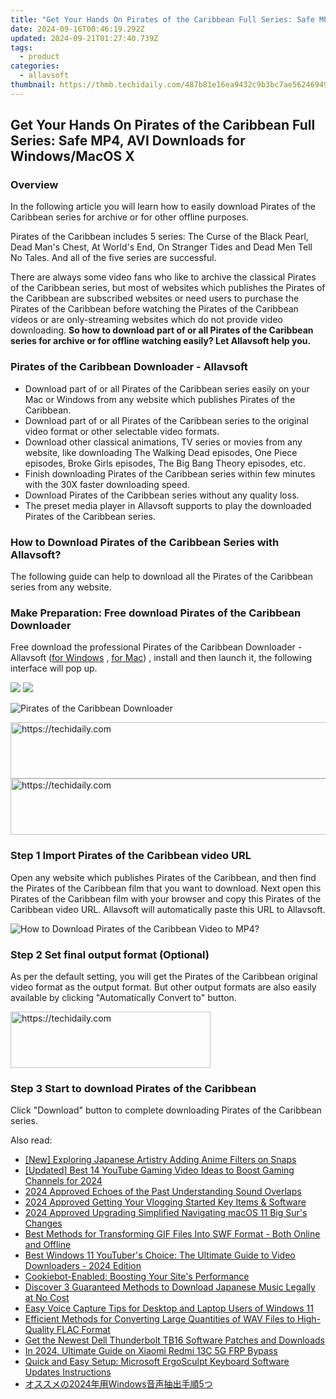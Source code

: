 ```yaml
---
title: "Get Your Hands On Pirates of the Caribbean Full Series: Safe MP4, AVI Downloads for Windows/MacOS X"
date: 2024-09-16T00:46:19.292Z
updated: 2024-09-21T01:27:40.739Z
tags:
  - product
categories:
  - allavsoft
thumbnail: https://thmb.techidaily.com/487b81e16ea9432c9b3bc7ae56246949ca490ff5dbda3843a3191dbeadf76d9d.jpg
---
```


## Get Your Hands On Pirates of the Caribbean Full Series: Safe MP4, AVI Downloads for Windows/MacOS X

### Overview

In the following article you will learn how to easily download Pirates of the Caribbean series for archive or for other offline purposes.

Pirates of the Caribbean includes 5 series: The Curse of the Black Pearl, Dead Man's Chest, At World's End, On Stranger Tides and Dead Men Tell No Tales. And all of the five series are successful.

There are always some video fans who like to archive the classical Pirates of the Caribbean series, but most of websites which publishes the Pirates of the Caribbean are subscribed websites or need users to purchase the Pirates of the Caribbean before watching the Pirates of the Caribbean videos or are only-streaming websites which do not provide video downloading. **So how to download part of or all Pirates of the Caribbean series for archive or for offline watching easily? Let Allavsoft help you.**

### Pirates of the Caribbean Downloader - Allavsoft

* Download part of or all Pirates of the Caribbean series easily on your Mac or Windows from any website which publishes Pirates of the Caribbean.
* Download part of or all Pirates of the Caribbean series to the original video format or other selectable video formats.
* Download other classical animations, TV series or movies from any website, like downloading The Walking Dead episodes, One Piece episodes, Broke Girls episodes, The Big Bang Theory episodes, etc.
* Finish downloading Pirates of the Caribbean series within few minutes with the 30X faster downloading speed.
* Download Pirates of the Caribbean series without any quality loss.
* The preset media player in Allavsoft supports to play the downloaded Pirates of the Caribbean series.

### How to Download Pirates of the Caribbean Series with Allavsoft?

The following guide can help to download all the Pirates of the Caribbean series from any website.

### Make Preparation: Free download Pirates of the Caribbean Downloader

Free download the professional Pirates of the Caribbean Downloader - Allavsoft ([for Windows](https://tools.techidaily.com/allavsoft/products/) , [for Mac](https://tools.techidaily.com/allavsoft/products/)) , install and then launch it, the following interface will pop up.

[![](https://www.allavsoft.com/how-to/../images/how-to/free-download-win.jpg)](https://tools.techidaily.com/allavsoft/products/) [![](https://www.allavsoft.com/how-to/../images/how-to/free-download-mac.jpg)](https://tools.techidaily.com/allavsoft/products/)

![Pirates of the Caribbean Downloader](https://www.allavsoft.com/how-to/../images/allavsoft/screen-shot-600.jpg)

<!-- affiliate ads begin -->
<a href="https://bluettius.sjv.io/c/5597632/2139111/17108" target="_top" id="2139111">
  <img src="//a.impactradius-go.com/display-ad/17108-2139111" border="0" alt="https://techidaily.com" width="728" height="90"/>
</a>
<img height="0" width="0" src="https://bluettius.sjv.io/i/5597632/2139111/17108" style="position:absolute;visibility:hidden;" border="0" />
<!-- affiliate ads end -->

<!-- affiliate ads begin -->
<a href="https://ephamedtechinc.pxf.io/c/5597632/2130528/26400" target="_top" id="2130528">
  <img src="//a.impactradius-go.com/display-ad/26400-2130528" border="0" alt="https://techidaily.com" width="728" height="90"/>
</a>
<img height="0" width="0" src="https://ephamedtechinc.pxf.io/i/5597632/2130528/26400" style="position:absolute;visibility:hidden;" border="0" />
<!-- affiliate ads end -->

### Step 1 Import Pirates of the Caribbean video URL

Open any website which publishes Pirates of the Caribbean, and then find the Pirates of the Caribbean film that you want to download. Next open this Pirates of the Caribbean film with your browser and copy this Pirates of the Caribbean video URL. Allavsoft will automatically paste this URL to Allavsoft.

![How to Download Pirates of the Caribbean Video to MP4?](https://www.allavsoft.com/how-to/../images/how-to/download-rtmp-video/download-rtmp-video.jpg)

### Step 2 Set final output format (Optional)

As per the default setting, you will get the Pirates of the Caribbean original video format as the output format. But other output formats are also easily available by clicking "Automatically Convert to" button.

<!-- affiliate ads begin -->
<a href="https://wigfever.sjv.io/c/5597632/2014850/22899" target="_top" id="2014850">
  <img src="//a.impactradius-go.com/display-ad/22899-2014850" border="0" alt="https://techidaily.com" width="320" height="90"/>
</a>
<img height="0" width="0" src="https://wigfever.sjv.io/i/5597632/2014850/22899" style="position:absolute;visibility:hidden;" border="0" />
<!-- affiliate ads end -->

### Step 3 Start to download Pirates of the Caribbean

Click "Download" button to complete downloading Pirates of the Caribbean series.

<ins class="adsbygoogle"
     style="display:block"
     data-ad-format="autorelaxed"
     data-ad-client="ca-pub-7571918770474297"
     data-ad-slot="1223367746"></ins>

<ins class="adsbygoogle"
     style="display:block"
     data-ad-client="ca-pub-7571918770474297"
     data-ad-slot="8358498916"
     data-ad-format="auto"
     data-full-width-responsive="true"></ins>

<span class="atpl-alsoreadstyle">Also read:</span>
<div><ul>
<li><a href="https://snapchat-videos.techidaily.com/new-exploring-japanese-artistry-adding-anime-filters-on-snaps/"><u>[New] Exploring Japanese Artistry Adding Anime Filters on Snaps</u></a></li>
<li><a href="https://facebook-record-videos.techidaily.com/updated-best-14-youtube-gaming-video-ideas-to-boost-gaming-channels-for-2024/"><u>[Updated] Best 14 YouTube Gaming Video Ideas to Boost Gaming Channels for 2024</u></a></li>
<li><a href="https://article-files.techidaily.com/2024-approved-echoes-of-the-past-understanding-sound-overlaps/"><u>2024 Approved Echoes of the Past Understanding Sound Overlaps</u></a></li>
<li><a href="https://some-knowledge.techidaily.com/2024-approved-getting-your-vlogging-started-key-items-and-software/"><u>2024 Approved Getting Your Vlogging Started Key Items & Software</u></a></li>
<li><a href="https://some-skills.techidaily.com/2024-approved-upgrading-simplified-navigating-macos-11-big-surs-changes/"><u>2024 Approved Upgrading Simplified Navigating macOS 11 Big Sur's Changes</u></a></li>
<li><a href="https://win-studio.techidaily.com/best-methods-for-transforming-gif-files-into-swf-format-both-online-and-offline/"><u>Best Methods for Transforming GIF Files Into SWF Format - Both Online and Offline</u></a></li>
<li><a href="https://win-studio.techidaily.com/best-windows-11-youtubers-choice-the-ultimate-guide-to-video-downloaders-2024-edition/"><u>Best Windows 11 YouTuber's Choice: The Ultimate Guide to Video Downloaders - 2024 Edition</u></a></li>
<li><a href="https://data-safeguard.techidaily.com/cookiebot-enabled-boosting-your-sites-performance/"><u>Cookiebot-Enabled: Boosting Your Site's Performance</u></a></li>
<li><a href="https://win-studio.techidaily.com/discover-3-guaranteed-methods-to-download-japanese-music-legally-at-no-cost/"><u>Discover 3 Guaranteed Methods to Download Japanese Music Legally at No Cost</u></a></li>
<li><a href="https://win-studio.techidaily.com/easy-voice-capture-tips-for-desktop-and-laptop-users-of-windows-11/"><u>Easy Voice Capture Tips for Desktop and Laptop Users of Windows 11</u></a></li>
<li><a href="https://win-studio.techidaily.com/efficient-methods-for-converting-large-quantities-of-wav-files-to-high-quality-flac-format/"><u>Efficient Methods for Converting Large Quantities of WAV Files to High-Quality FLAC Format</u></a></li>
<li><a href="https://hardware-updates.techidaily.com/get-the-newest-dell-thunderbolt-tb16-software-patches-and-downloads/"><u>Get the Newest Dell Thunderbolt TB16 Software Patches and Downloads</u></a></li>
<li><a href="https://bypass-frp.techidaily.com/in-2024-ultimate-guide-on-xiaomi-redmi-13c-5g-frp-bypass-by-drfone-android/"><u>In 2024, Ultimate Guide on Xiaomi Redmi 13C 5G FRP Bypass</u></a></li>
<li><a href="https://driver-download.techidaily.com/quick-and-easy-setup-microsoft-ergosculpt-keyboard-software-updates-instructions/"><u>Quick and Easy Setup: Microsoft ErgoSculpt Keyboard Software Updates Instructions</u></a></li>
<li><a href="https://win-studio.techidaily.com/2024windows5/"><u>オススメの2024年用Windows音声抽出手順5つ</u></a></li>
</ul></div>


